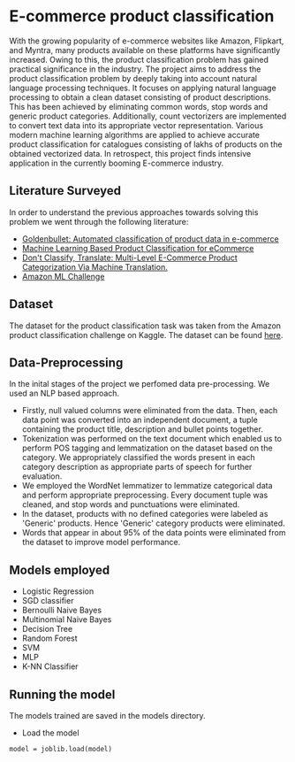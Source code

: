 # E-commerce product classification
With the growing popularity of e-commerce websites like Amazon, Flipkart, and Myntra, many products available on these platforms have significantly increased. Owing to this, the product classification problem has gained practical significance in the industry. The project aims to address the product classification problem by deeply taking into account natural language processing techniques. It focuses on applying natural language processing to obtain a clean dataset consisting of product descriptions. This has been achieved by eliminating common words, stop words and generic product categories. Additionally, count vectorizers are implemented to convert text data into its appropriate vector representation. Various modern machine learning algorithms are applied to achieve accurate product classification for catalogues consisting of lakhs of products on the obtained vectorized data. In retrospect, this project finds intensive application in the currently booming E-commerce industry.

## Literature Surveyed
In order to understand the previous approaches towards solving this problem we went through the following literature:
* [Goldenbullet: Automated classification of product data in e-commerce](https://www.researchgate.net/publication/335420427_Atlas_A_Dataset_and_Benchmark_for_E-commerce_Clothing_Product_Categorization)
* [Machine Learning Based Product Classification for eCommerce](https://www.tandfonline.com/doi/abs/10.1080/08874417.2021.191088)
* [Don't Classify, Translate: Multi-Level E-Commerce Product Categorization Via Machine Translation.](https://arxiv.org/abs/1812.05774)
* [Amazon ML Challenge](https://www.hackerearth.com/challenges/competitive/amazon-ml-challeng/)

## Dataset
The dataset for the product classification task was taken from the Amazon product classification challenge on Kaggle. The dataset can be found [here](https://drive.google.com/file/d/1cMo_cczClT4UPw3eEjlKxnmbzheqX516/view?usp=sharing).

## Data-Preprocessing
In the inital stages of the project we perfomed data pre-processing. We used an NLP based approach. 
* Firstly, null valued columns were eliminated from the data. Then, each data point was converted into an independent document, a tuple containing the product title, description and bullet points together. 
* Tokenization was performed on the text document which enabled us to perform POS tagging and lemmatization on the dataset based on the category. We appropriately classified the 
words present in each category description as appropriate parts of speech for further evaluation. 
* We employed the WordNet lemmatizer to lemmatize categorical data and perform appropriate preprocessing. Every document tuple was cleaned, and stop words and punctuations were eliminated.  
* In the dataset, products with no defined categories were labeled as 'Generic' products. Hence 'Generic' category products were eliminated. 
* Words that appear in about 95% of the data points were eliminated from the dataset to improve model performance. 

## Models employed
* Logistic Regression
* SGD classifier
* Bernoulli Naive Bayes
* Multinomial Naive Bayes
* Decision Tree
* Random Forest
* SVM
* MLP
* K-NN Classifier

## Running the model
The models trained are saved in the models directory.
* Load the model
```
model = joblib.load(model)
```
